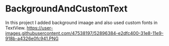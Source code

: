 # BackgroundAndCustomText
In this project I added background imaage and also used custom fonts in TextView. 
https://user-images.githubusercontent.com/47538197/52896384-e2dfc400-31e8-11e9-918b-a4326e0fc941.PNG
